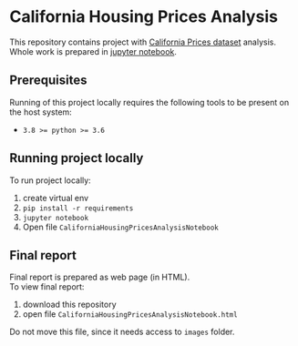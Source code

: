 # California Housing Prices Analysis

This repository contains project with [California Prices dataset](https://www.kaggle.com/camnugent/california-housing-prices)
analysis. Whole work is prepared in [jupyter notebook](https://jupyter.org/).

## Prerequisites

Running of this project locally requires the following tools to be
present on the host system:

* `3.8 >= python >= 3.6`

## Running project locally

To run project locally:
1. create virtual env
2. `pip install -r requirements`
3. `jupyter notebook`
4. Open file `CaliforniaHousingPricesAnalysisNotebook`

## Final report
Final report is prepared as web page (in HTML).  
To view final report:
1. download this repository
2. open file `CaliforniaHousingPricesAnalysisNotebook.html`

Do not move this file, since it needs access to `images` folder.
